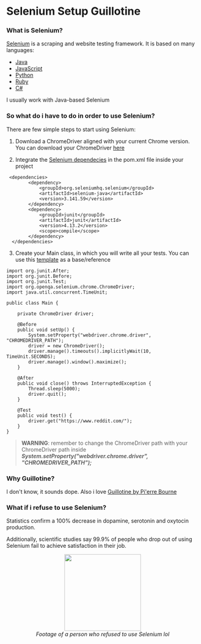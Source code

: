 # Selenium Setup Guillotine
### What is Selenium?
[Selenium](https://www.selenium.dev/) is a scraping and website testing framework. It is based on many languages:
* [Java](https://www.java.com/it/)
* [JavaScript](https://www.javascript.com/)
* [Python](https://www.python.org/)
* [Ruby](https://www.ruby-lang.org/en/)
* [C#](https://dotnet.microsoft.com/en-us/languages/csharp)

I usually work with Java-based Selenium

### So what do i have to do in order to use Selenium?
There are few simple steps to start using Selenium:

1. Download a ChromeDriver aligned with your current Chrome version. You can download your ChromeDriver [here](https://chromedriver.chromium.org/downloads)

2. Integrate the [Selenium dependecies](https://github.com/Rei-Codes-In-JavaScript/selenium-setup-guillotine-/blob/main/Pom_Dependencies) in the pom.xml file inside your project

```
 <dependencies>
        <dependency>
            <groupId>org.seleniumhq.selenium</groupId>
            <artifactId>selenium-java</artifactId>
            <version>3.141.59</version>
        </dependency>
        <dependency>
            <groupId>junit</groupId>
            <artifactId>junit</artifactId>
            <version>4.13.2</version>
            <scope>compile</scope>
        </dependency>
  </dependencies>
```

3. Create your Main class, in which you will write all your tests. You can use this [template](https://github.com/Rei-Codes-In-JavaScript/selenium-setup-guillotine-/blob/main/Main_Template) as a base/reference 

```
import org.junit.After;
import org.junit.Before;
import org.junit.Test;
import org.openqa.selenium.chrome.ChromeDriver;
import java.util.concurrent.TimeUnit;

public class Main {

    private ChromeDriver driver;

    @Before
    public void setUp() {
        System.setProperty("webdriver.chrome.driver", "CHROMEDRIVER_PATH");
        driver = new ChromeDriver();
        driver.manage().timeouts().implicitlyWait(10, TimeUnit.SECONDS);
        driver.manage().window().maximize();
    }

    @After
    public void close() throws InterruptedException {
        Thread.sleep(5000);
        driver.quit();
    }

    @Test
    public void test() {
        driver.get("https://www.reddit.com/");
    }
}
```
 > **WARNING**: remember to change the ChromeDriver path with your ChromeDriver path inside ___System.setProperty("webdriver.chrome.driver", "CHROMEDRIVER_PATH");___

### Why Guillotine?
I don't know, it sounds dope. Also i love [Guillotine by Pi'erre Bourne](https://www.youtube.com/watch?v=mgras4X0aKU)

### What if i refuse to use Selenium?
Statistics confirm a 100% decrease in dopamine, serotonin and oxytocin production.
<p>Additionally, scientific studies say 99.9% of people who drop out of using Selenium fail to achieve satisfaction in their job.</p>
<p align="center" style="font-style: italic;">
<img src="https://static.wikia.nocookie.net/60641246-75fe-4ebb-ab7a-e861c95c4895/scale-to-width/755" width="200"/><br>
Footage of a person who refused to use Selenium lol
</p>
